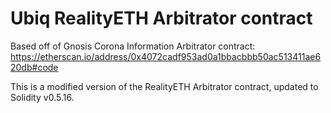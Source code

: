 # Ubiq RealityETH Arbitrator contract

Based off of Gnosis Corona Information Arbitrator contract:
https://etherscan.io/address/0x4072cadf953ad0a1bbacbbb50ac513411ae620db#code

This is a modified version of the RealityETH Arbitrator contract, updated to Solidity v0.5.16.

